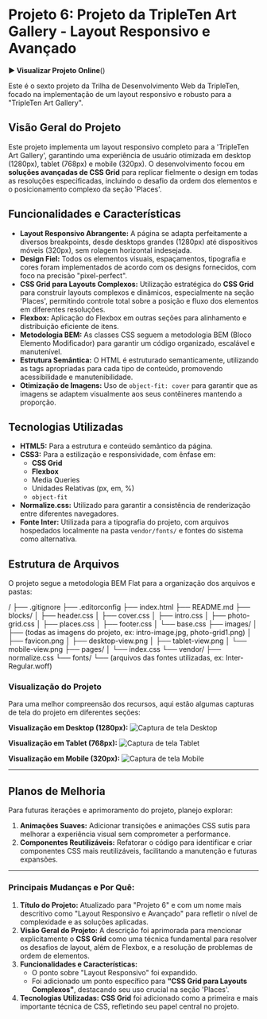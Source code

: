 # Projeto 6: Projeto da TripleTen Art Gallery - Layout Responsivo e Avançado

**▶️ Visualizar Projeto Online**(<COLE AQUI O LINK ATUALIZADO DO SEU GITHUB PAGES>)

Este é o sexto projeto da Trilha de Desenvolvimento Web da TripleTen, focado na implementação de um layout responsivo e robusto para a "TripleTen Art Gallery".

## Visão Geral do Projeto

Este projeto implementa um layout responsivo completo para a 'TripleTen Art Gallery', garantindo uma experiência de usuário otimizada em desktop (1280px), tablet (768px) e mobile (320px). O desenvolvimento focou em **soluções avançadas de CSS Grid** para replicar fielmente o design em todas as resoluções especificadas, incluindo o desafio da ordem dos elementos e o posicionamento complexo da seção 'Places'.

## Funcionalidades e Características

- **Layout Responsivo Abrangente:** A página se adapta perfeitamente a diversos breakpoints, desde desktops grandes (1280px) até dispositivos móveis (320px), sem rolagem horizontal indesejada.
- **Design Fiel:** Todos os elementos visuais, espaçamentos, tipografia e cores foram implementados de acordo com os designs fornecidos, com foco na precisão "pixel-perfect".
- **CSS Grid para Layouts Complexos:** Utilização estratégica do **CSS Grid** para construir layouts complexos e dinâmicos, especialmente na seção 'Places', permitindo controle total sobre a posição e fluxo dos elementos em diferentes resoluções.
- **Flexbox:** Aplicação do Flexbox em outras seções para alinhamento e distribuição eficiente de itens.
- **Metodologia BEM:** As classes CSS seguem a metodologia BEM (Bloco Elemento Modificador) para garantir um código organizado, escalável e manutenível.
- **Estrutura Semântica:** O HTML é estruturado semanticamente, utilizando as tags apropriadas para cada tipo de conteúdo, promovendo acessibilidade e manutenibilidade.
- **Otimização de Imagens:** Uso de `object-fit: cover` para garantir que as imagens se adaptem visualmente aos seus contêineres mantendo a proporção.

## Tecnologias Utilizadas

- **HTML5:** Para a estrutura e conteúdo semântico da página.
- **CSS3:** Para a estilização e responsividade, com ênfase em:
  - **CSS Grid**
  - **Flexbox**
  - Media Queries
  - Unidades Relativas (px, em, %)
  - `object-fit`
- **Normalize.css:** Utilizado para garantir a consistência de renderização entre diferentes navegadores.
- **Fonte Inter:** Utilizada para a tipografia do projeto, com arquivos hospedados localmente na pasta `vendor/fonts/` e fontes do sistema como alternativa.

## Estrutura de Arquivos

O projeto segue a metodologia BEM Flat para a organização dos arquivos e pastas:

/
├── .gitignore
├── .editorconfig
├── index.html
├── README.md
├── blocks/
│ ├── header.css
│ ├── cover.css
│ ├── intro.css
│ ├── photo-grid.css
│ ├── places.css
│ ├── footer.css
│ └── base.css
├── images/
│ ├── (todas as imagens do projeto, ex: intro-image.jpg, photo-grid1.png)
│ ├── favicon.png
│ ├── desktop-view.png
│ ├── tablet-view.png
│ └── mobile-view.png
├── pages/
│ └── index.css
└── vendor/
├── normalize.css
└── fonts/
└── (arquivos das fontes utilizadas, ex: Inter-Regular.woff)

### Visualização do Projeto

Para uma melhor compreensão dos recursos, aqui estão algumas capturas de tela do projeto em diferentes seções:

**Visualização em Desktop (1280px):**
![Captura de tela Desktop](./images/desktop-view.png)

**Visualização em Tablet (768px):**
![Captura de tela Tablet](./images/tablet-view.png)

**Visualização em Mobile (320px):**
![Captura de tela Mobile](./images/mobile-view.png)

---

## Planos de Melhoria

Para futuras iterações e aprimoramento do projeto, planejo explorar:

1.  **Animações Suaves:** Adicionar transições e animações CSS sutis para melhorar a experiência visual sem comprometer a performance.
2.  **Componentes Reutilizáveis:** Refatorar o código para identificar e criar componentes CSS mais reutilizáveis, facilitando a manutenção e futuras expansões.

---

### **Principais Mudanças e Por Quê:**

1.  **Título do Projeto:** Atualizado para "Projeto 6" e com um nome mais descritivo como "Layout Responsivo e Avançado" para refletir o nível de complexidade e as soluções aplicadas.
2.  **Visão Geral do Projeto:** A descrição foi aprimorada para mencionar explicitamente o **CSS Grid** como uma técnica fundamental para resolver os desafios de layout, além de Flexbox, e a resolução de problemas de ordem de elementos.
3.  **Funcionalidades e Características:**
    - O ponto sobre "Layout Responsivo" foi expandido.
    - Foi adicionado um ponto específico para **"CSS Grid para Layouts Complexos"**, destacando seu uso crucial na seção 'Places'.
4.  **Tecnologias Utilizadas:** **CSS Grid** foi adicionado como a primeira e mais importante técnica de CSS, refletindo seu papel central no projeto.
